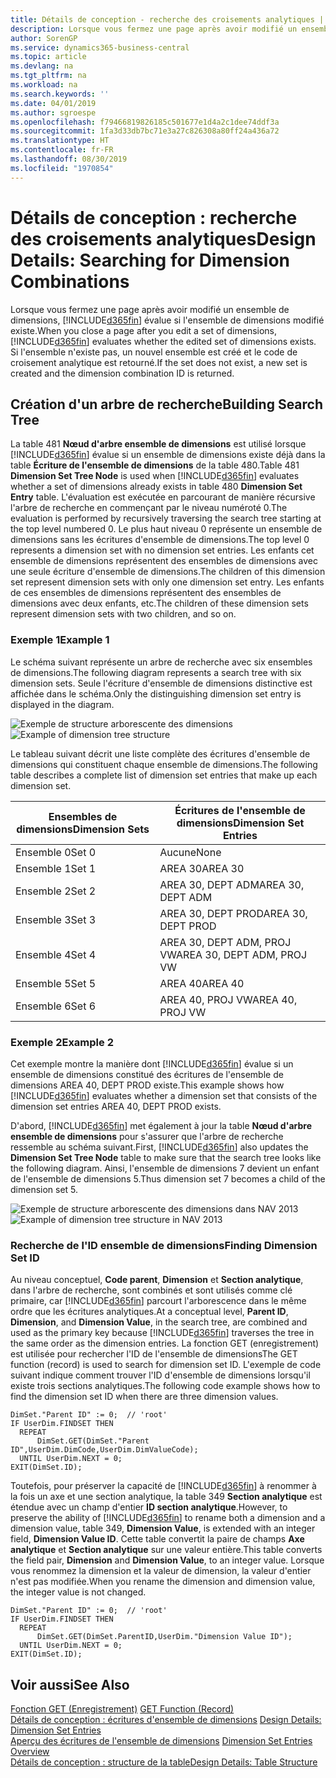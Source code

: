 ```yaml
---
title: Détails de conception - recherche des croisements analytiques | Microsoft Docs
description: Lorsque vous fermez une page après avoir modifié un ensemble de dimensions, Business Central évalue si l'ensemble de dimensions modifié existe. Si l'ensemble n'existe pas, un nouvel ensemble est créé et le code de croisement analytique est retourné.
author: SorenGP
ms.service: dynamics365-business-central
ms.topic: article
ms.devlang: na
ms.tgt_pltfrm: na
ms.workload: na
ms.search.keywords: ''
ms.date: 04/01/2019
ms.author: sgroespe
ms.openlocfilehash: f79466819826185c501677e1d4a2c1dee74ddf3a
ms.sourcegitcommit: 1fa3d33db7bc71e3a27c826308a80ff24a436a72
ms.translationtype: HT
ms.contentlocale: fr-FR
ms.lasthandoff: 08/30/2019
ms.locfileid: "1970854"
---
```

# <a name="design-details-searching-for-dimension-combinations"></a><span data-ttu-id="4d002-104">Détails de conception : recherche des croisements analytiques</span><span class="sxs-lookup"><span data-stu-id="4d002-104">Design Details: Searching for Dimension Combinations</span></span>
<span data-ttu-id="4d002-105">Lorsque vous fermez une page après avoir modifié un ensemble de dimensions, [!INCLUDE[d365fin](includes/d365fin_md.md)] évalue si l'ensemble de dimensions modifié existe.</span><span class="sxs-lookup"><span data-stu-id="4d002-105">When you close a page after you edit a set of dimensions, [!INCLUDE[d365fin](includes/d365fin_md.md)] evaluates whether the edited set of dimensions exists.</span></span> <span data-ttu-id="4d002-106">Si l'ensemble n'existe pas, un nouvel ensemble est créé et le code de croisement analytique est retourné.</span><span class="sxs-lookup"><span data-stu-id="4d002-106">If the set does not exist, a new set is created and the dimension combination ID is returned.</span></span>  

## <a name="building-search-tree"></a><span data-ttu-id="4d002-107">Création d'un arbre de recherche</span><span class="sxs-lookup"><span data-stu-id="4d002-107">Building Search Tree</span></span>  
 <span data-ttu-id="4d002-108">La table 481 **Nœud d'arbre ensemble de dimensions** est utilisé lorsque [!INCLUDE[d365fin](includes/d365fin_md.md)] évalue si un ensemble de dimensions existe déjà dans la table **Écriture de l'ensemble de dimensions** de la table 480.</span><span class="sxs-lookup"><span data-stu-id="4d002-108">Table 481 **Dimension Set Tree Node** is used when [!INCLUDE[d365fin](includes/d365fin_md.md)] evaluates whether a set of dimensions already exists in table 480 **Dimension Set Entry** table.</span></span> <span data-ttu-id="4d002-109">L'évaluation est exécutée en parcourant de manière récursive l'arbre de recherche en commençant par le niveau numéroté 0.</span><span class="sxs-lookup"><span data-stu-id="4d002-109">The evaluation is performed by recursively traversing the search tree starting at the top level numbered 0.</span></span> <span data-ttu-id="4d002-110">Le plus haut niveau 0 représente un ensemble de dimensions sans les écritures d'ensemble de dimensions.</span><span class="sxs-lookup"><span data-stu-id="4d002-110">The top level 0 represents a dimension set with no dimension set entries.</span></span> <span data-ttu-id="4d002-111">Les enfants cet ensemble de dimensions représentent des ensembles de dimensions avec une seule écriture d'ensemble de dimensions.</span><span class="sxs-lookup"><span data-stu-id="4d002-111">The children of this dimension set represent dimension sets with only one dimension set entry.</span></span> <span data-ttu-id="4d002-112">Les enfants de ces ensembles de dimensions représentent des ensembles de dimensions avec deux enfants, etc.</span><span class="sxs-lookup"><span data-stu-id="4d002-112">The children of these dimension sets represent dimension sets with two children, and so on.</span></span>  

### <a name="example-1"></a><span data-ttu-id="4d002-113">Exemple 1</span><span class="sxs-lookup"><span data-stu-id="4d002-113">Example 1</span></span>  
 <span data-ttu-id="4d002-114">Le schéma suivant représente un arbre de recherche avec six ensembles de dimensions.</span><span class="sxs-lookup"><span data-stu-id="4d002-114">The following diagram represents a search tree with six dimension sets.</span></span> <span data-ttu-id="4d002-115">Seule l'écriture d'ensemble de dimensions distinctive est affichée dans le schéma.</span><span class="sxs-lookup"><span data-stu-id="4d002-115">Only the distinguishing dimension set entry is displayed in the diagram.</span></span>  

 <span data-ttu-id="4d002-116">![Exemple de structure arborescente des dimensions](media/nav2013_dimension_tree.png "Exemple de structure arborescente des dimensions")</span><span class="sxs-lookup"><span data-stu-id="4d002-116">![Example of dimension tree structure](media/nav2013_dimension_tree.png "Example of dimension tree structure")</span></span>  

 <span data-ttu-id="4d002-117">Le tableau suivant décrit une liste complète des écritures d'ensemble de dimensions qui constituent chaque ensemble de dimensions.</span><span class="sxs-lookup"><span data-stu-id="4d002-117">The following table describes a complete list of dimension set entries that make up each dimension set.</span></span>  

|<span data-ttu-id="4d002-118">Ensembles de dimensions</span><span class="sxs-lookup"><span data-stu-id="4d002-118">Dimension Sets</span></span>|<span data-ttu-id="4d002-119">Écritures de l'ensemble de dimensions</span><span class="sxs-lookup"><span data-stu-id="4d002-119">Dimension Set Entries</span></span>|  
|--------------------|---------------------------|  
|<span data-ttu-id="4d002-120">Ensemble 0</span><span class="sxs-lookup"><span data-stu-id="4d002-120">Set 0</span></span>|<span data-ttu-id="4d002-121">Aucune</span><span class="sxs-lookup"><span data-stu-id="4d002-121">None</span></span>|  
|<span data-ttu-id="4d002-122">Ensemble 1</span><span class="sxs-lookup"><span data-stu-id="4d002-122">Set 1</span></span>|<span data-ttu-id="4d002-123">AREA 30</span><span class="sxs-lookup"><span data-stu-id="4d002-123">AREA 30</span></span>|  
|<span data-ttu-id="4d002-124">Ensemble 2</span><span class="sxs-lookup"><span data-stu-id="4d002-124">Set 2</span></span>|<span data-ttu-id="4d002-125">AREA 30, DEPT ADM</span><span class="sxs-lookup"><span data-stu-id="4d002-125">AREA 30, DEPT ADM</span></span>|  
|<span data-ttu-id="4d002-126">Ensemble 3</span><span class="sxs-lookup"><span data-stu-id="4d002-126">Set 3</span></span>|<span data-ttu-id="4d002-127">AREA 30, DEPT PROD</span><span class="sxs-lookup"><span data-stu-id="4d002-127">AREA 30, DEPT PROD</span></span>|  
|<span data-ttu-id="4d002-128">Ensemble 4</span><span class="sxs-lookup"><span data-stu-id="4d002-128">Set 4</span></span>|<span data-ttu-id="4d002-129">AREA 30, DEPT ADM, PROJ VW</span><span class="sxs-lookup"><span data-stu-id="4d002-129">AREA 30, DEPT ADM, PROJ VW</span></span>|  
|<span data-ttu-id="4d002-130">Ensemble 5</span><span class="sxs-lookup"><span data-stu-id="4d002-130">Set 5</span></span>|<span data-ttu-id="4d002-131">AREA 40</span><span class="sxs-lookup"><span data-stu-id="4d002-131">AREA 40</span></span>|  
|<span data-ttu-id="4d002-132">Ensemble 6</span><span class="sxs-lookup"><span data-stu-id="4d002-132">Set 6</span></span>|<span data-ttu-id="4d002-133">AREA 40, PROJ VW</span><span class="sxs-lookup"><span data-stu-id="4d002-133">AREA 40, PROJ VW</span></span>|  

### <a name="example-2"></a><span data-ttu-id="4d002-134">Exemple 2</span><span class="sxs-lookup"><span data-stu-id="4d002-134">Example 2</span></span>  
 <span data-ttu-id="4d002-135">Cet exemple montre la manière dont [!INCLUDE[d365fin](includes/d365fin_md.md)] évalue si un ensemble de dimensions constitué des écritures de l'ensemble de dimensions AREA 40, DEPT PROD existe.</span><span class="sxs-lookup"><span data-stu-id="4d002-135">This example shows how [!INCLUDE[d365fin](includes/d365fin_md.md)] evaluates whether a dimension set that consists of the dimension set entries AREA 40, DEPT PROD exists.</span></span>  

 <span data-ttu-id="4d002-136">D'abord, [!INCLUDE[d365fin](includes/d365fin_md.md)] met également à jour la table **Nœud d'arbre ensemble de dimensions** pour s'assurer que l'arbre de recherche ressemble au schéma suivant.</span><span class="sxs-lookup"><span data-stu-id="4d002-136">First, [!INCLUDE[d365fin](includes/d365fin_md.md)] also updates the **Dimension Set Tree Node** table to make sure that the search tree looks like the following diagram.</span></span> <span data-ttu-id="4d002-137">Ainsi, l'ensemble de dimensions 7 devient un enfant de l'ensemble de dimensions 5.</span><span class="sxs-lookup"><span data-stu-id="4d002-137">Thus dimension set 7 becomes a child of the dimension set 5.</span></span>  

 <span data-ttu-id="4d002-138">![Exemple de structure arborescente des dimensions dans NAV 2013](media/nav2013_dimension_tree_example2.png "Exemple de structure arborescente des dimensions dans NAV 2013")</span><span class="sxs-lookup"><span data-stu-id="4d002-138">![Example of dimension tree structure in NAV 2013](media/nav2013_dimension_tree_example2.png "Example of dimension tree structure in NAV 2013")</span></span>  

### <a name="finding-dimension-set-id"></a><span data-ttu-id="4d002-139">Recherche de l'ID ensemble de dimensions</span><span class="sxs-lookup"><span data-stu-id="4d002-139">Finding Dimension Set ID</span></span>  
 <span data-ttu-id="4d002-140">Au niveau conceptuel, **Code parent**, **Dimension** et **Section analytique**, dans l'arbre de recherche, sont combinés et sont utilisés comme clé primaire, car [!INCLUDE[d365fin](includes/d365fin_md.md)] parcourt l'arborescence dans le même ordre que les écritures analytiques.</span><span class="sxs-lookup"><span data-stu-id="4d002-140">At a conceptual level, **Parent ID**, **Dimension**, and **Dimension Value**, in the search tree, are combined and used as the primary key because [!INCLUDE[d365fin](includes/d365fin_md.md)] traverses the tree in the same order as the dimension entries.</span></span> <span data-ttu-id="4d002-141">La fonction GET (enregistrement) est utilisée pour rechercher l'ID de l'ensemble de dimensions</span><span class="sxs-lookup"><span data-stu-id="4d002-141">The GET function (record) is used to search for dimension set ID.</span></span> <span data-ttu-id="4d002-142">L'exemple de code suivant indique comment trouver l'ID d'ensemble de dimensions lorsqu'il existe trois sections analytiques.</span><span class="sxs-lookup"><span data-stu-id="4d002-142">The following code example shows how to find the dimension set ID when there are three dimension values.</span></span>  

```  
DimSet."Parent ID" := 0;  // 'root'  
IF UserDim.FINDSET THEN  
  REPEAT  
      DimSet.GET(DimSet."Parent ID",UserDim.DimCode,UserDim.DimValueCode);  
  UNTIL UserDim.NEXT = 0;  
EXIT(DimSet.ID);  

```  

<span data-ttu-id="4d002-143">Toutefois, pour préserver la capacité de [!INCLUDE[d365fin](includes/d365fin_md.md)] à renommer à la fois un axe et une section analytique, la table 349 **Section analytique** est étendue avec un champ d'entier **ID section analytique**.</span><span class="sxs-lookup"><span data-stu-id="4d002-143">However, to preserve the ability of [!INCLUDE[d365fin](includes/d365fin_md.md)] to rename both a dimension and a dimension value, table 349, **Dimension Value**, is extended with an integer field, **Dimension Value ID**.</span></span> <span data-ttu-id="4d002-144">Cette table convertit la paire de champs **Axe analytique** et **Section analytique** sur une valeur entière.</span><span class="sxs-lookup"><span data-stu-id="4d002-144">This table converts the field pair, **Dimension** and **Dimension Value**, to an integer value.</span></span> <span data-ttu-id="4d002-145">Lorsque vous renommez la dimension et la valeur de dimension, la valeur d'entier n'est pas modifiée.</span><span class="sxs-lookup"><span data-stu-id="4d002-145">When you rename the dimension and dimension value, the integer value is not changed.</span></span>  

```  
DimSet."Parent ID" := 0;  // 'root'  
IF UserDim.FINDSET THEN  
  REPEAT  
      DimSet.GET(DimSet.ParentID,UserDim."Dimension Value ID");  
  UNTIL UserDim.NEXT = 0;  
EXIT(DimSet.ID);  

```  

## <a name="see-also"></a><span data-ttu-id="4d002-146">Voir aussi</span><span class="sxs-lookup"><span data-stu-id="4d002-146">See Also</span></span>  
 <span data-ttu-id="4d002-147">[Fonction GET (Enregistrement)](/dynamics-nav/GET-Function--Record-)  </span><span class="sxs-lookup"><span data-stu-id="4d002-147">[GET Function (Record)](/dynamics-nav/GET-Function--Record-)  </span></span>  
 <span data-ttu-id="4d002-148">[Détails de conception : écritures d'ensemble de dimensions](design-details-dimension-set-entries.md) </span><span class="sxs-lookup"><span data-stu-id="4d002-148">[Design Details: Dimension Set Entries](design-details-dimension-set-entries.md) </span></span>  
 <span data-ttu-id="4d002-149">[Aperçu des écritures de l'ensemble de dimensions](design-details-dimension-set-entries-overview.md) </span><span class="sxs-lookup"><span data-stu-id="4d002-149">[Dimension Set Entries Overview](design-details-dimension-set-entries-overview.md) </span></span>  
 [<span data-ttu-id="4d002-150">Détails de conception : structure de la table</span><span class="sxs-lookup"><span data-stu-id="4d002-150">Design Details: Table Structure</span></span>](design-details-table-structure.md)   
 
